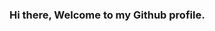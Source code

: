 ### Hi there, Welcome to my Github profile.

<!--
**saurabhbaishnab/saurabhbaishnab** is a ✨ _special_ ✨ repository because its `README.md` (this file) appears on your GitHub profile.

- 🔭 I’m interested in Data Analytics, Data Science and Data Engineering. 
- 🌱 I’m currently learning Machine Learning Techniques, Data Visualization Techniques. 
- 📫 How to reach me: LinkedIn(https://www.linkedin.com/in/saurabhbaishnab), Gmail(saurabhbaishnabb@gmail.com), Phone No.(4697392192). 
- ⚡ Fun fact: On a random day, I can study, work and then listen to some songs and would dance to random music yet do some stock and crypto analysis and read about some new business ideas and play FIFA and also listen meditate and still have energy to watch a movie.
-->

